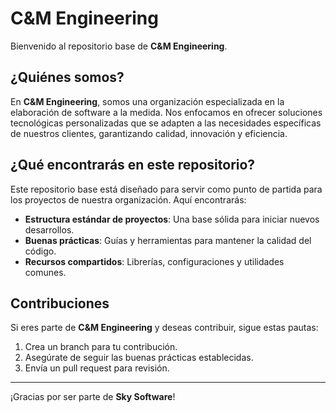 # C&M Engineering

Bienvenido al repositorio base de **C&M Engineering**.

## ¿Quiénes somos?

En **C&M Engineering**, somos una organización especializada en la elaboración de software a la medida. Nos enfocamos en ofrecer soluciones tecnológicas personalizadas que se adapten a las necesidades específicas de nuestros clientes, garantizando calidad, innovación y eficiencia.

## ¿Qué encontrarás en este repositorio?

Este repositorio base está diseñado para servir como punto de partida para los proyectos de nuestra organización. Aquí encontrarás:

- **Estructura estándar de proyectos**: Una base sólida para iniciar nuevos desarrollos.
- **Buenas prácticas**: Guías y herramientas para mantener la calidad del código.
- **Recursos compartidos**: Librerías, configuraciones y utilidades comunes.

## Contribuciones

Si eres parte de **C&M Engineering** y deseas contribuir, sigue estas pautas:

1. Crea un branch para tu contribución.
2. Asegúrate de seguir las buenas prácticas establecidas.
3. Envía un pull request para revisión.

---

¡Gracias por ser parte de **Sky Software**!
